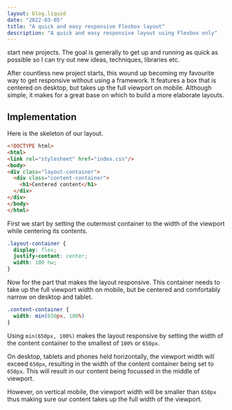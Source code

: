 ```yaml
---
layout: blog.liquid
date: "2022-03-05"
title: "A quick and easy responsive Flexbox layout"
description: "A quick and easy responsive layout using Flexbox only"
---
```


start new projects. The goal is generally to get up and running
as quick as possible so I can try out new ideas, techniques, libraries
etc.

After countless new project starts, this wound up becoming my favourite
way to get responsive without using a framework. It features a box
that is centered on desktop, but takes up the full viewport
on mobile. Although simple, it makes for a great base on which to build
a more elaborate layouts.

## Implementation

Here is the skeleton of our layout.

```html
<!DOCTYPE html>
<html>
<link rel="stylesheet" href="index.css"/>
<body>
<div class="layout-container">
  <div class="content-container">
    <h1>Centered content</h1>
  </div>
</div>
</body>
</html>
```

First we start by setting the outermost container to the width of the
viewport while centering its contents.

```css
.layout-container {
  display: flex;
  justify-content: center;
  width: 100 hw;
}
```

Now for the part that makes the layout responsive. This container needs to
take up the full viewport width on mobile, but be centered and comfortably
narrow on desktop and tablet.

```css
.content-container {
  width: min(650px, 100%)
}  
```

Using `min(650px, 100%)` makes the layout responsive by
setting the width of the content container to the smallest of `100%` or
`650px`.

On desktop, tablets and phones held horizontally, the viewport width will
exceed `650px`, resulting in the width of the content container being set to
`650px`. This will result in our content being focussed in the middle of
viewport.

However, on vertical mobile, the viewport width will be smaller than `650px`
thus making sure our content takes up the full width of the viewport.